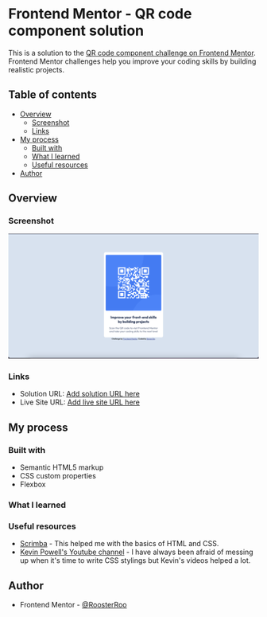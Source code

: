 # Frontend Mentor - QR code component solution

This is a solution to the [QR code component challenge on Frontend Mentor](https://www.frontendmentor.io/challenges/qr-code-component-iux_sIO_H). Frontend Mentor challenges help you improve your coding skills by building realistic projects. 

## Table of contents

- [Overview](#overview)
  - [Screenshot](#screenshot)
  - [Links](#links)
- [My process](#my-process)
  - [Built with](#built-with)
  - [What I learned](#what-i-learned)
  - [Useful resources](#useful-resources)
- [Author](#author)

## Overview

### Screenshot

![](./screenshot.png)


### Links

- Solution URL: [Add solution URL here](https://your-solution-url.com)
- Live Site URL: [Add live site URL here](https://your-live-site-url.com)

## My process

### Built with

- Semantic HTML5 markup
- CSS custom properties
- Flexbox

### What I learned

### Useful resources

- [Scrimba](https://scrimba.com/dashboard?tab=overview) - This helped me with the basics of HTML and CSS.
- [Kevin Powell's Youtube channel](https://www.youtube.com/kepowob) - I have always been afraid of messing up when it's time to write CSS stylings but Kevin's videos helped a lot.

## Author

- Frontend Mentor - [@RoosterRoo](frontendmentor.io/profile/RoosterRoo)


